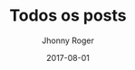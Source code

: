 ---
title: Todos os posts
excerpt: Todos os posts do Site!
author: Jhonny Roger
type: page
date: 2017-08-01
---